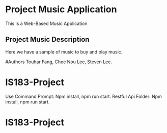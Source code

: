 # Project Music Application

This is a Web-Based Music Application

## Project Music Description

Here we have a sample of music to buy and play music.

#Authors
Touhar Fang, Chee Nou Lee, Steven Lee.
# IS183-Project

Use Command Prompt: Npm install, npm run start. 
Restful Api Folder: Npm install, npm run start.
# IS183-Project

